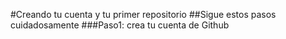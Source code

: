 #Creando tu cuenta y tu primer repositorio 
##Sigue estos pasos cuidadosamente 
###Paso1: crea tu cuenta de Github
